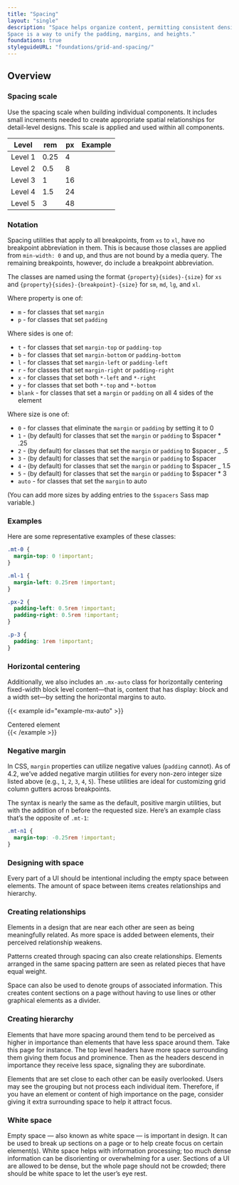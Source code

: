 ```yaml
---
title: "Spacing"
layout: "single"
description: "Space helps organize content, permitting consistent density and visual order that telegraphs our brand.
Space is a way to unify the padding, margins, and heights."
foundations: true
styleguideURL: "foundations/grid-and-spacing/"
---
```


## Overview

### Spacing scale

Use the spacing scale when building individual components. It includes
small increments needed to create appropriate spatial relationships for
detail-level designs. This scale is applied and used within all
components.

<table class="table table-bordered">
  <thead class="thead-light">
    <tr>
      <th>Level</th>
      <th>rem</th>
      <th>px</th>
      <th>Example</th>
    </tr>
  </thead>
  <tbody>
  <tr>
    <td>Level 1</td>
    <td>0.25</td>
    <td>4</td>
    <td class="align-middle">
      <div class="d-inline-block pt-1 pr-1 bg-primary"></div>
    </td>
  </tr>
  <tr>
    <td>Level 2</td>
    <td>0.5</td>
    <td>8</td>
    <td class="align-middle">
      <div class="d-inline-block pt-2 pr-2 bg-secondary"></div>
    </td>
  </tr>
  <tr>
    <td>Level 3</td>
    <td>1</td>
    <td>16</td>
    <td class="align-middle">
      <div class="d-inline-block pt-3 pr-3 bg-success"></div>
    </td>
  </tr>
  <tr>
    <td>Level 4</td>
    <td>1.5</td>
    <td>24</td>
    <td class="align-middle">
      <div class="d-inline-block pt-4 pr-4 bg-warning"></div>
    </td>
  </tr>
  <tr>
    <td>Level 5</td>
    <td>3</td>
    <td>48</td>
    <td class="align-middle">
      <div class="d-inline-block pt-5 pr-5 bg-danger"></div>
    </td>
  </tr>
 </tbody>
</table>

### Notation

Spacing utilities that apply to all breakpoints, from `xs` to `xl`, have no breakpoint abbreviation in them. This is because those classes are applied from `min-width: 0` and up, and thus are not bound by a media query. The remaining breakpoints, however, do include a breakpoint abbreviation.

The classes are named using the format `{property}{sides}-{size}` for `xs` and `{property}{sides}-{breakpoint}-{size}` for `sm`, `md`, `lg`, and `xl`.

Where property is one of:

- `m` - for classes that set `margin`
- `p` - for classes that set `padding`

Where sides is one of:

- `t` - for classes that set `margin-top` or `padding-top`
- `b` - for classes that set `margin-bottom` or `padding-bottom`
- `l` - for classes that set `margin-left` or `padding-left`
- `r` - for classes that set `margin-right` or `padding-right`
- `x` - for classes that set both `*-left` and `*-right`
- `y` - for classes that set both `*-top` and `*-bottom`
- `blank` - for classes that set a `margin` or `padding` on all 4 sides of the element

Where size is one of:

- `0` - for classes that eliminate the `margin` or `padding` by setting it to 0
- `1` - (by default) for classes that set the `margin` or `padding` to \$spacer \* .25
- `2` - (by default) for classes that set the `margin` or `padding` to \$spacer \_ .5
- `3` - (by default) for classes that set the `margin` or `padding` to \$spacer
- `4` - (by default) for classes that set the `margin` or `padding` to \$spacer \_ 1.5
- `5` - (by default) for classes that set the `margin` or `padding` to \$spacer \* 3
- `auto` - for classes that set the `margin` to auto

(You can add more sizes by adding entries to the `$spacers` Sass map variable.)

### Examples

Here are some representative examples of these classes:

```css
.mt-0 {
  margin-top: 0 !important;
}

.ml-1 {
  margin-left: 0.25rem !important;
}

.px-2 {
  padding-left: 0.5rem !important;
  padding-right: 0.5rem !important;
}

.p-3 {
  padding: 1rem !important;
}
```

### Horizontal centering

Additionally, we also includes an `.mx-auto` class for horizontally centering fixed-width block level content—that is, content that has display: block and a width set—by setting the horizontal margins to auto.

{{< example id="example-mx-auto" >}}
<div class="mx-auto" style="width: 200px;">
  Centered element
</div>
{{< /example >}}

### Negative margin

In CSS, `margin` properties can utilize negative values (`padding` cannot). As of 4.2, we’ve added negative margin utilities for every non-zero integer size listed above (e.g., `1`, `2`, `3`, `4`, `5`). These utilities are ideal for customizing grid column gutters across breakpoints.

The syntax is nearly the same as the default, positive margin utilities, but with the addition of n before the requested size. Here’s an example class that’s the opposite of `.mt-1`:

```css
.mt-n1 {
  margin-top: -0.25rem !important;
}
```

### Designing with space

Every part of a UI should be intentional including the empty space
between elements. The amount of space between items creates
relationships and hierarchy.

### Creating relationships

Elements in a design that are near each other are seen as being
meaningfully related. As more space is added between elements, their
perceived relationship weakens.

Patterns created through spacing can also create relationships. Elements
arranged in the same spacing pattern are seen as related pieces that
have equal weight.

Space can also be used to denote groups of associated information. This
creates content sections on a page without having to use lines or other
graphical elements as a divider.

### Creating hierarchy

Elements that have more spacing around them tend to be perceived as
higher in importance than elements that have less space around them.
Take this page for instance. The top level headers have more space
surrounding them giving them focus and prominence. Then as the headers
descend in importance they receive less space, signaling they are
subordinate.

Elements that are set close to each other can be easily overlooked.
Users may see the grouping but not process each individual item.
Therefore, if you have an element or content of high importance on the
page, consider giving it extra surrounding space to help it attract
focus.

### White space

Empty space — also known as white space — is important in design. It can
be used to break up sections on a page or to help create focus on
certain element(s). White space helps with information processing; too
much dense information can be disorienting or overwhelming for a user.
Sections of a UI are allowed to be dense, but the whole page should not
be crowded; there should be white space to let the user’s eye rest.

